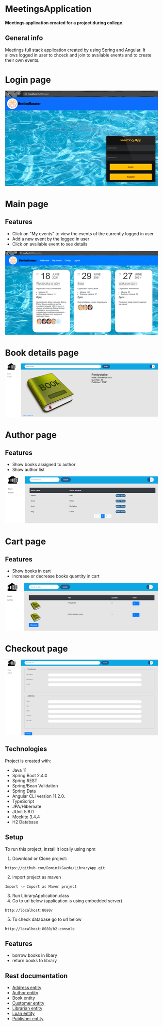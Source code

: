 # MeetingsApplication
#### Meetings application created for a project during college.

## General info
Meetings full stack application created by using Spring and Angular. It allows logged in user to chceck and join to available events and to create their own events.

# Login page
<img src = "https://github.com/lukaszj9800/MeetingsApplication/blob/main/images/login_page.png" />


# Main page
## Features
* Click on "My events" to view the events of the currently logged in user
* Add a new event by the logged in user
* Click on available event to see details
<img src = "https://github.com/lukaszj9800/MeetingsApplication/blob/main/images/main_page.png" />

# Book details page
<img src = "https://github.com/DominikGazda/LibraryApp/blob/master/images/book-details.png" />

# Author page
## Features
* Show books assigned to  author
* Show author list
<img src = "https://github.com/DominikGazda/LibraryApp/blob/master/images/authors.png" />

# Cart page
## Features
* Show books in cart
* Increase or decrease books quantity in cart
<img src = "https://github.com/DominikGazda/LibraryApp/blob/master/images/cart-list.png" />

# Checkout page
<img src = "https://github.com/DominikGazda/LibraryApp/blob/master/images/checkout.png" />
	
## Technologies
Project is created with:
* Java 11
* Spring Boot 2.4.0
* Spring REST
* Spring/Bean Validation
* Spring Data
* Angular CLI version 11.2.0.
* TypeScript
* JPA/Hibernate
* JUnit 5.6.0
* Mockito 3.4.4
* H2 Database
	
## Setup
To run this project, install it locally using npm:

1. Download or Clone project:
```
https://github.com/DominikGazda/LibraryApp.git
```
2. Import project as maven
```
Import -> Import as Maven project
```
3. Run LibraryApplication.class
4. Go to url below (application is using embedded server)
```
http://localhost:8080/
```
5. To check database go to url below
```
http://localhost:8080/h2-console
```

## Features

* borrow books in libary
* return books to library

## Rest documentation
*  [Address entity](/restApiDocs/address.md)
*   [Author entity](/restApiDocs/author.md)
*  [Book entity](/restApiDocs/book.md)
*  [Customer entity](/restApiDocs/customer.md)
*  [Librarian entity](/restApiDocs/librarian.md)
*  [Loan entity](/restApiDocs/loan.md)
*  [Publisher entity](/restApiDocs/publisher.md)




